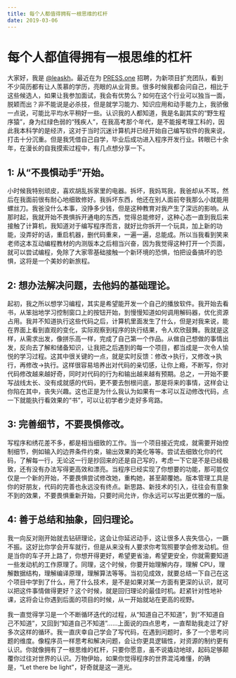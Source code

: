 ```yaml
---
title: 每个人都值得拥有一根思维的杠杆
date: 2019-03-06
---
```


# 每个人都值得拥有一根思维的杠杆

大家好，我是 [@leaskh](https://twitter.com/leaskh)。最近在为 [PRESS.one](https://press.one/) 招聘，为新项目扩充团队，看到不少简历都有让人羡慕的学历，亮眼的从业背景。很多时候我都会问自己，相比于这些候选人，如果让我参加面试，我会有优势么？如何在这个行业可以独当一面，脱颖而出？非不能说是必杀技，但是就学习能力、知识应用和动手能力上，我骄傲一点说，可能比平均水平稍好一些。认识我的人都知道，我是名副其实的“野生程序猿”，身为红绿色弱的“残疾人”，在我高考那个年代，是不能报考理工科的，因此我本科学的是经济，这对于当时沉迷计算机并已经开始自己编写软件的我来说，打击十分沉重。但是我凭借自己自学，毕业后成功进入程序开发行业。转眼已十余年，在漫长的自我摸索过程中，有几点想分享一下。

## 1: 从“不畏惧动手”开始。

小时候我特别顽皮，喜欢胡乱拆家里的电器。拆坏，我妈骂我，我爸却从不骂，然后在我面前很有耐心地细致修好。我拆坏东西，他还在别人面前夸我那么小就能用螺丝刀。我爸没什么本事，没挣多少钱，但是这种教育对我产生了深远的影响。从那时起，我就开始不畏惧拆开通电的东西，觉得总能修好，这种心态一直到我后来接触了计算机，我知道对于编写程序而言，就好比你拆开一个玩具，加上新的功能，没弄好的话，重启机器，删代码重来，一遍一遍，总能成。所以当我看到笑来老师这本互动编程教材的内测版本之后相当兴奋，因为我觉得这种打开一个页面，就可以尝试编程，免除了大家零基础接触一个新环境的恐惧，怕把设备搞坏的恐惧，这将是一个美妙的新旅程。


## 2: 想办法解决问题，去他妈的基础理论。

起初，我之所以想学习编程，其实是希望能开发一个自己的播放软件。我开始去看书，从笨拙地学习控制窗口上的按钮开始，到慢慢知道如何调用解码器，优化资源占用。我并不知道执行这些代码之后，计算机里面发生了什么，但是对我来说，能在界面上看到直观的变化，实际观察到程序的执行结果，令人欢欣鼓舞。我就是这样，从需求出发，像拼乐高一样，完成了自己第一个作品。从做自己想做的事情出发，反向去了解和储备知识，让我把之后遇到的每一个项目，都当成是一次令人愉悦的学习过程。这其中很关键的一点，就是实时反馈：修改->执行，又修改->执行，再修改->执行。这样很容易培养出对代码的亲切感，让你上瘾，不断写，你对代码修改越来越好奇，同时对代码的行为和输出越来越有预期。总之，一开始不要写战线太长、没有成就感的代码，更不要去刨根问底，那是将来的事情，这样会让你陷在其中，丧失兴趣。这也正是为什么我认为如果有一本可以互动修改代码，点一下就能执行看效果的“书”，可以让初学者少走好多弯路。


## 3: 完善细节，不要畏惧修改。

写程序和绣花差不多，都是相当细致的工作。当一个项目接近完成，就需要开始控制细节，例如输入的边界条件约束，输出效果的美化等等。尝试去细致化你的代码，了解每一行，无论这一行是抄回来的还是自己写的，考虑一下它是不是已经极致，还有没有办法写得更高效和漂亮。当程序已经实现了你想要的功能，那可能仅仅是一个新的开始，不要畏惧尝试修改她，重构她，甚至颠覆她。版本管理工具是你的好朋友，代码的完善也永远没有终点。新思路、新技术的引入，往往会有意象不到的效果，不要畏惧重新开始，只要时间允许，你永远可以写出更优雅的一版。


## 4: 善于总结和抽象，回归理论。

我一向反对刚开始就去钻研理论，这会让你延迟动手，这让很多人丧失信心，一蹶不振。这好比你学会开车就行，但是从来没有人要求你考驾照要学会修发动机。但是当你的车子开上路了，你想开得更好，希望更省油，希望更安全，你就需要知道一些发动机的工作原理了。同理，这个时候，你要开始理解内存，理解 CPU，理解数据结构，理解编译原理，理解算法等等。当初见成效，就要总结一下自己在这个项目中学到了什么，用了什么技术，是不是如果对某一方面有更深的认识，就可以把这件事情做得更好？这个时候，就是回归理论的最佳时机。赶紧针对性地补课，这将会让你遇到后面的项目的时候，从一开始就站在更高的视野。

我一直觉得学习是一个不断循环迭代的过程，从“知道自己不知道”，到“不知道自己不知道”，又回到“知道自己不知道”……上面说的四点思考，一直帮助我走过了好多次这样的循环。我一直庆幸自己学会了写代码，在遇到问题时，多了一个思考问题的维度。像程序员一样思考和解决问题，会让你更具逻辑性，对资源的制约更有认识。你就像拥有了一根思维的杠杆，只要你愿意，虽不说撬动地球，起码足够颠覆你过往对世界的认识。万物伊始，如果你觉得程序的世界混沌难懂，的确是，“Let there be light”，好奇就是这一道光。
